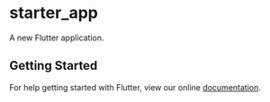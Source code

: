 # starter_app

A new Flutter application.

## Getting Started

For help getting started with Flutter, view our online
[documentation](https://flutter.io/).
